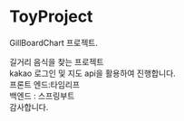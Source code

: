 # ToyProject
GillBoardChart 프로젝트.

길거리 음식을 찾는 프로젝트<br>
kakao 로그인 및 지도 api을 활용하여 진행합니다. <br>
프론트 엔드:타임리프<br>
백엔드 : 스프링부트<br>
감사합니다.
